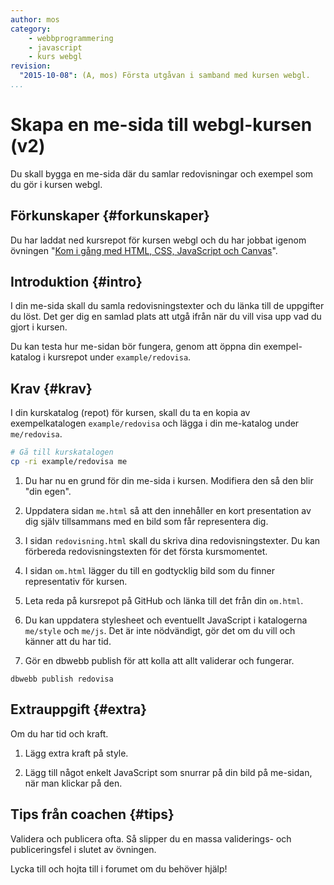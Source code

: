 ```yaml
---
author: mos
category:
    - webbprogrammering
    - javascript
    - kurs webgl
revision:
  "2015-10-08": (A, mos) Första utgåvan i samband med kursen webgl.
...
```

Skapa en me-sida till webgl-kursen (v2)
==================================

Du skall bygga en me-sida där du samlar redovisningar och exempel som du gör i kursen webgl.

<!--more-->



Förkunskaper {#forkunskaper}
-----------------------

Du har laddat ned kursrepot för kursen webgl och du har jobbat igenom övningen "[Kom i gång med HTML, CSS, JavaScript och Canvas](kunskap/kom-i-gang-med-html-css-javascript-och-canvas)".



Introduktion {#intro}
-----------------------

I din me-sida skall du samla redovisningstexter och du länka till de uppgifter du löst. Det ger dig en samlad plats att utgå ifrån när du vill visa upp vad du gjort i kursen.

Du kan testa hur me-sidan bör fungera, genom att öppna din exempel-katalog i kursrepot under `example/redovisa`.



Krav {#krav}
-----------------------

I din kurskatalog (repot) för kursen, skall du ta en kopia av exempelkatalogen `example/redovisa` och lägga i din me-katalog under `me/redovisa`.

```bash
# Gå till kurskatalogen
cp -ri example/redovisa me
```

1. Du har nu en grund för din me-sida i kursen. Modifiera den så den blir "din egen".

1. Uppdatera sidan `me.html` så att den innehåller en kort presentation av dig själv tillsammans med en bild som får representera dig.

1. I sidan `redovisning.html` skall du skriva dina redovisningstexter. Du kan förbereda redovisningstexten för det första kursmomentet.

1. I sidan `om.html` lägger du till en godtycklig bild som du finner representativ för kursen.

1. Leta reda på kursrepot på GitHub och länka till det från din `om.html`.

1. Du kan uppdatera stylesheet och eventuellt JavaScript i katalogerna `me/style` och `me/js`. Det är inte nödvändigt, gör det om du vill och känner att du har tid.

1. Gör en dbwebb publish för att kolla att allt validerar och fungerar.

```text
dbwebb publish redovisa
```



Extrauppgift {#extra}
-----------------------

Om du har tid och kraft.

1. Lägg extra kraft på style.

1. Lägg till något enkelt JavaScript som snurrar på din bild på me-sidan, när man klickar på den.



Tips från coachen {#tips}
-----------------------

Validera och publicera ofta. Så slipper du en massa validerings- och publiceringsfel i slutet av övningen.

Lycka till och hojta till i forumet om du behöver hjälp!
